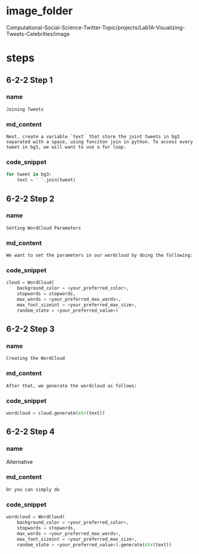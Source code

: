 # image_folder

Computational-Social-Science-Twitter-Topic/projects/Lab1A-Visualizing-Tweets-Celebrities/image

# steps
## 6-2-2 Step 1
### name
```
Joining Tweets
```
### md_content
```
Next, create a variable `text` that store the joint tweets in bg3 separated with a space, using funciton join in python. To access every tweet in bg3, we will want to use a for loop.
```

### code_snippet
```python
for tweet in bg3:
    text = ' '.join(tweet)
```

## 6-2-2 Step 2
### name
```
Setting WordCloud Parameters
```
### md_content
```
We want to set the parameters in our wordcloud by doing the following:
```
### code_snippet
```python
cloud = WordCloud(
	background_color = <your_preferred_color>,
	stopwords = stopwords,
	max_words = <your_preferred_max_words>,
	max_font_sizeint = <your_preferred_max_size>,
	random_state = <your_preferred_value>)
```
## 6-2-2 Step 3
### name
```
Creating the WordCloud
```
### md_content
```
After that, we generate the wordcloud as follows:
```
### code_snippet
```python
wordcloud = cloud.generate(str(text))
```

## 6-2-2 Step 4
### name
Alternative
### md_content
```
Or you can simply do
```
### code_snippet
```python
wordcloud = WordCloud(
	background_color = <your_preferred_color>,
	stopwords = stopwords,
	max_words = <your_preferred_max_words>,
	max_font_sizeint = <your_preferred_max_size>,
	random_state = <your_preferred_value>).generate(str(text))
```



